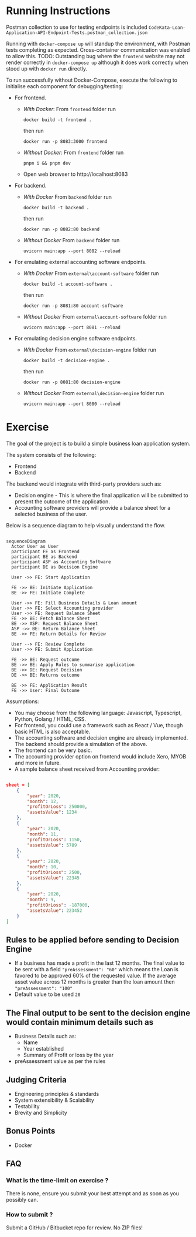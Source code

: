 # Running Instructions

Postman collection to use for testing endpoints is included
`CodeKata-Loan-Application-API-Endpoint-Tests.postman_collection.json`

Running with `docker-compose up` will standup the environment, with Postman tests completing as expected. Cross-container communication was enabled to allow this. TODO: Outstanding bug where the `frontend` website may not  render correctly in `docker-compose up` although it does work correctly when stood up with `docker run` directly.

To run successfully without Docker-Compose, execute the following to initialise each component for debugging/testing:
- For frontend. 
  - *With Docker*: From `frontend` folder run
  
    `docker build -t frontend .` 
    
    then run

    `docker run -p 8083:3000 frontend`
  - *Without Docker*: From `frontend` folder run
  
    `pnpm i && pnpm dev`
  - Open web browser to http://localhost:8083
- For backend.
  - *With Docker* From `backend` folder run 
  
    `docker build -t backend .` 
    
    then run

    `docker run -p 8082:80 backend`
  - *Without Docker* From `backend` folder run
  
    `uvicorn main:app --port 8082 --reload`
- For emulating external accounting software endpoints.
  - *With Docker* From `external\account-software` folder run 
  
    `docker build -t account-software .` 
    
    then run

    `docker run -p 8081:80 account-software` 
  - *Without Docker* From `external\account-software` folder run
  
    `uvicorn main:app --port 8081 --reload`
- For emulating decision engine software endpoints. 
  - *With Docker* From `external\decision-engine` folder run 
  
    `docker build -t decision-engine .` 
    
    then run

    `docker run -p 8081:80 decision-engine`
  - *Without Docker* From `external\decision-engine` folder run
  
    `uvicorn main:app --port 8080 --reload`

# Exercise

The goal of the project is to build a simple business loan application system.

The system consists of the following:

- Frontend
- Backend

The backend would integrate with third-party providers such as:

- Decision engine - This is where the final application will be
submitted to present the outcome of the application.
- Accounting software providers will provide a balance sheet for a selected business of the user.

Below is a sequence diagram to help visually understand the flow.

```mermaid

sequenceDiagram
  Actor User as User
  participant FE as Frontend
  participant BE as Backend
  participant ASP as Accounting Software
  participant DE as Decision Engine

  User ->> FE: Start Application

  FE ->> BE: Initiate Application
  BE ->> FE: Initiate Complete

  User ->> FE: Fill Business Details & Loan amount
  User ->> FE: Select Accounting provider
  User ->> FE: Request Balance Sheet
  FE ->> BE: Fetch Balance Sheet
  BE ->> ASP: Request Balance Sheet
  ASP ->> BE: Return Balance Sheet
  BE ->> FE: Return Details for Review

  User --> FE: Review Complete
  User ->> FE: Submit Application

  FE ->> BE: Request outcome
  BE ->> BE: Apply Rules to summarise application
  BE ->> DE: Request Decision
  DE ->> BE: Returns outcome

  BE ->> FE: Application Result
  FE ->> User: Final Outcome

```

Assumptions:

- You may choose from the following language: Javascript, Typescript, Python, Golang / HTML, CSS.
- For frontend, you could use a framework such as React / Vue, though basic HTML is also acceptable.
- The accounting software and decision engine are already implemented. The backend should provide a simulation of the above.
- The frontend can be very basic.
- The accounting provider option on frontend would include Xero, MYOB and more in future.
- A sample balance sheet received from Accounting provider:

```json

sheet = [
    {
        "year": 2020,
        "month": 12,
        "profitOrLoss": 250000,
        "assetsValue": 1234
    },
    {
        "year": 2020,
        "month": 11,
        "profitOrLoss": 1150,
        "assetsValue": 5789
    },
    {
        "year": 2020,
        "month": 10,
        "profitOrLoss": 2500,
        "assetsValue": 22345
    },
    {
        "year": 2020,
        "month": 9,
        "profitOrLoss": -187000,
        "assetsValue": 223452
    }
]
```

## Rules to be applied before sending to Decision Engine

- If a business has made a profit in the last 12 months. The final value to be sent with a field `"preAssessment": "60"` which means the Loan is favored to be approved 60% of the requested value.
If the average asset value across 12 months is greater than the loan amount then `"preAssessment": "100"`
- Default value to be used `20`

## The Final output to be sent to the decision engine would contain minimum details such as

- Business Details such as:
  - Name
  - Year established
  - Summary of Profit or loss by the year
- preAssessment value as per the rules

## Judging Criteria

- Engineering principles & standards
- System extensibility & Scalability
- Testability
- Brevity and Simplicity

## Bonus Points

- Docker

## FAQ

### What is the time-limit on exercise ?

There is none, ensure you submit your best attempt and as soon as you possibly can.

### How to submit ?

Submit a GitHub / Bitbucket repo for review. No ZIP files!
